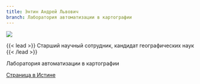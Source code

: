 ```yaml
---
title: Энтин Андрей Львович
branch: Лаборатория автоматизации в картографии
---
```

![](img/eal.jpg)

{{< lead >}} Старший научный сотрудник, кандидат географических наук {{< /lead >}}

Лаборатория автоматизации в картографии

[Страница в Истине](https://istina.msu.ru/workers/7743391)